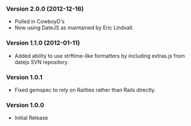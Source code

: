 ### Version 2.0.0 (2012-12-16)
* Pulled in CowboyD's
* Now using DateJS as maintained by Eric Lindvall.

### Version 1.1.0 (2012-01-11)
* Added ability to use strftime-like formatters by including extras.js from datejs SVN repository.

### Version 1.0.1
* Fixed gemspec to rely on Railties rather than Rails directly.

### Version 1.0.0
* Initial Release
